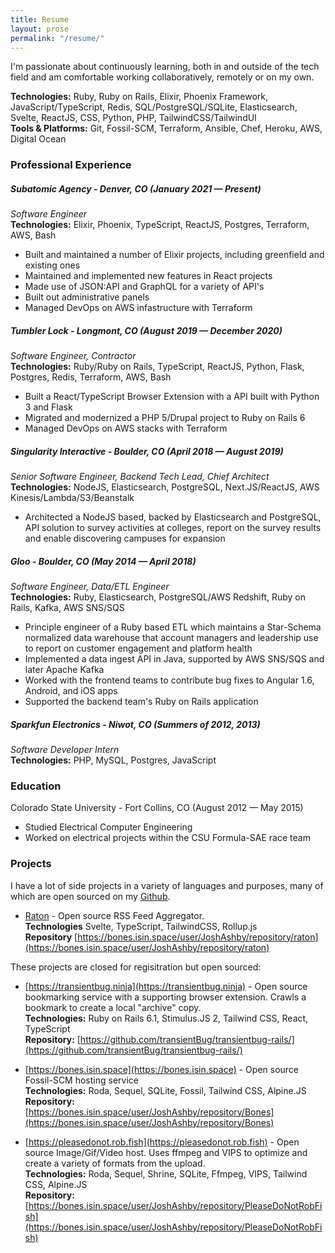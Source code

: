 ```yaml
---
title: Resume
layout: prose
permalink: "/resume/"
---
```


I'm passionate about continuously learning, both in and outside of the tech field and am comfortable working collaboratively, remotely or on my own. 

**Technologies:** Ruby, Ruby on Rails, Elixir, Phoenix Framework, JavaScript/TypeScript, Redis, SQL/PostgreSQL/SQLite, Elasticsearch, Svelte, ReactJS, CSS, Python, PHP, TailwindCSS/TailwindUI  
**Tools & Platforms:** Git, Fossil-SCM, Terraform, Ansible, Chef, Heroku, AWS, Digital Ocean  
  
  
### Professional Experience
##### Subatomic Agency - Denver, CO (January 2021 — Present)
_Software Engineer_  
**Technologies:** Elixir, Phoenix, TypeScript, ReactJS, Postgres, Terraform, AWS, Bash  

* Built and maintained a number of Elixir projects, including greenfield and existing ones
* Maintained and implemented new features in React projects
* Made use of JSON:API and GraphQL for a variety of API's
* Built out administrative panels
* Managed DevOps on AWS infastructure with Terraform
  
  
##### Tumbler Lock - Longmont, CO (August 2019 — December 2020)
_Software Engineer, Contractor_  
**Technologies:** Ruby/Ruby on Rails, TypeScript, ReactJS, Python, Flask, Postgres, Redis, Terraform, AWS, Bash  

* Built a React/TypeScript Browser Extension with a API built with Python 3 and Flask  
* Migrated and modernized a PHP 5/Drupal project to Ruby on Rails 6  
* Managed DevOps on AWS stacks with Terraform  
  
  
##### Singularity Interactive - Boulder, CO (April 2018 — August 2019)
_Senior Software Engineer, Backend Tech Lead, Chief Architect_  
**Technologies:** NodeJS, Elasticsearch, PostgreSQL, Next.JS/ReactJS, AWS Kinesis/Lambda/S3/Beanstalk  

* Architected a NodeJS based, backed by Elasticsearch and PostgreSQL, API solution to survey activities at colleges, report on the survey results and enable discovering campuses for expansion  
  
  
##### Gloo - Boulder, CO (May 2014 — April 2018)
_Software Engineer, Data/ETL Engineer_  
**Technologies:** Ruby, Elasticsearch, PostgreSQL/AWS Redshift, Ruby on Rails, Kafka, AWS SNS/SQS  

* Principle engineer of a Ruby based ETL which maintains a Star-Schema normalized data warehouse that account managers and leadership use to report on customer engagement and platform health  
* Implemented a data ingest API in Java, supported by AWS SNS/SQS and later Apache Kafka  
* Worked with the frontend teams to contribute bug fixes to Angular 1.6,  Android, and iOS apps  
* Supported the backend team's Ruby on Rails application  
  
  
##### Sparkfun Electronics - Niwot, CO (Summers of 2012, 2013)
_Software Developer Intern_  
**Technologies:** PHP, MySQL, Postgres, JavaScript  
  
  
### Education
Colorado State University - Fort Collins, CO (August 2012 — May 2015)  
* Studied Electrical Computer Engineering  
* Worked on electrical projects within the CSU Formula-SAE race team  


### Projects
I have a lot of side projects in a variety of languages and purposes, many of which are open sourced on my [Github](https://github.com/JoshAshby).

- [Raton](https://bones.isin.space/user/JoshAshby/repository/raton) - Open source RSS Feed Aggregator.  
  **Technologies** Svelte, TypeScript, TailwindCSS, Rollup.js  
  **Repository** [https://bones.isin.space/user/JoshAshby/repository/raton](https://bones.isin.space/user/JoshAshby/repository/raton)

<!--Broom - Closed source browser extension for scraping websites with an easy to use interface.-->
<!--**Technologies** Svelte, TypeScript, TailwindCSS, Rollup.js-->
  
  
These projects are closed for regisitration but open sourced:  
  
- [https://transientbug.ninja](https://transientbug.ninja) - Open source bookmarking service with a supporting browser extension. Crawls a bookmark to create a local "archive" copy.  
  **Technologies:** Ruby on Rails 6.1, Stimulus.JS 2, Tailwind CSS, React, TypeScript  
  **Repository:** [https://github.com/transientBug/transientbug-rails/](https://github.com/transientBug/transientbug-rails/)  

- [https://bones.isin.space](https://bones.isin.space) - Open source Fossil-SCM hosting service  
  **Technologies:** Roda, Sequel, SQLite, Fossil, Tailwind CSS, Alpine.JS  
  **Repository:** [https://bones.isin.space/user/JoshAshby/repository/Bones](https://bones.isin.space/user/JoshAshby/repository/Bones)

- [https://pleasedonot.rob.fish](https://pleasedonot.rob.fish) - Open source Image/Gif/Video host. Uses ffmpeg and VIPS to optimize and create a variety of formats from the upload.  
  **Technologies:** Roda, Sequel, Shrine, SQLite, Ffmpeg, VIPS, Tailwind CSS, Alpine.JS  
  **Repository:** [https://bones.isin.space/user/JoshAshby/repository/PleaseDoNotRobFish](https://bones.isin.space/user/JoshAshby/repository/PleaseDoNotRobFish)
